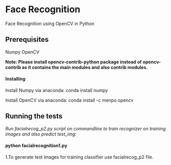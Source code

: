 # Face Recognition
Face Recognition using OpenCV in Python

## Prerequisites
Numpy
OpenCV

**Note: Please install opencv-contrib-python package instead of opencv-contrib as it contains the main modules and also contrib modules.**

#### Installing
Install Numpy via anaconda: conda install numpy

Install OpenCV via anaconda: conda install -c menpo opencv

## Running the tests
*Run facialrecog_p2.py script on commandline to train recognizer on training images and also predict test_img:*

#### python facialrecognition1.py

1.To generate test images for training classifier use facialrecog_p2 file.


